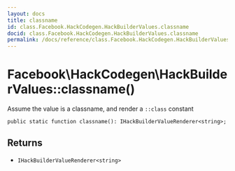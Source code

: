 ```yaml
---
layout: docs
title: classname
id: class.Facebook.HackCodegen.HackBuilderValues.classname
docid: class.Facebook.HackCodegen.HackBuilderValues.classname
permalink: /docs/reference/class.Facebook.HackCodegen.HackBuilderValues.classname/
---
```

# Facebook\\HackCodegen\\HackBuilderValues::classname()




Assume the value is a classname, and render a ` ::class ` constant




``` Hack
public static function classname(): IHackBuilderValueRenderer<string>;
```




## Returns




- ` IHackBuilderValueRenderer<string> `